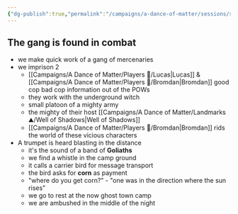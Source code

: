 ```yaml
---
{"dg-publish":true,"permalink":"/campaigns/a-dance-of-matter/sessions/session-1011/"}
---
```



## The gang is found in combat
- we make quick work of a gang of mercenaries
- we imprison 2
	- [[Campaigns/A Dance of Matter/Players 👤/Lucas\|Lucas]] & [[Campaigns/A Dance of Matter/Players 👤/Bromdan\|Bromdan]] good cop bad cop information out of the POWs
	- they work with the underground witch
	- small platoon of a mighty army
	- the mighty of their host [[Campaigns/A Dance of Matter/Landmarks ⛰/Well of Shadows\|Well of Shadows]]
	- [[Campaigns/A Dance of Matter/Players 👤/Bromdan\|Bromdan]] rids the world of these vicious characters
- A trumpet is heard blasting in the distance
	- it's the sound of a band of **Goliaths**
	- we find a whistle in the camp ground
	- it calls a carrier bird for message transport
	- the bird asks for **corn** as payment
	- "where do you get corn?" - "one was in the direction where the sun rises"
	- we go to rest at the now ghost town camp
	- we are ambushed in the middle of the night